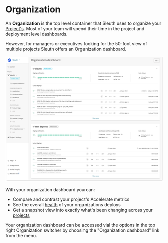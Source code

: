 # Organization

An **Organization** is the top level container that Sleuth uses to organize your [Project's](projects/). Most of your team will spend their time in the project and deployment level dashboards.

However, for managers or executives looking for the 50-foot view of multiple projects Sleuth offers an Organization dashboard.

![Your 50-foot view of your Organization&apos;s metrics, health and activity](../.gitbook/assets/org_dash_shaddow.png)

With your organization dashboard you can:

* Compare and contrast your project's Accelerate metrics
* See the overall [health](../auto-verify-your-deploys/) of your organizations deploys 
* Get a snapshot view into exactly what's been changing across your [projects](projects/)

Your organization dashboard can be accessed vial the options in the top right Organization switcher by choosing the "Organization dashboard" link from the menu.

